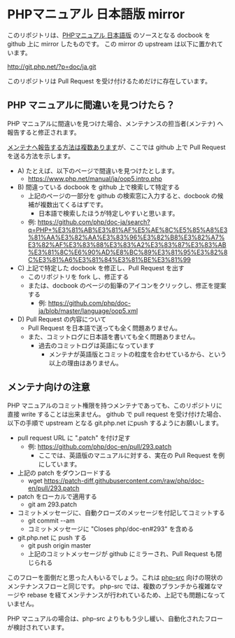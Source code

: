 # PHPマニュアル 日本語版 mirror

このリポジトリは、[PHPマニュアル 日本語版](https://www.php.net/manual/ja/) のソースとなる docbook を github 上に mirror したものです。
この mirror の upstream は以下に置かれています。

http://git.php.net/?p=doc/ja.git

このリポジトリは Pull Request を受け付けるためだけに存在しています。

## PHP マニュアルに間違いを見つけたら？

PHP マニュアルに間違いを見つけた場合、メンテナンスの担当者(メンテナ) へ報告すると修正されます。  

[メンテナへ報告する方法は複数あります](https://gist.github.com/mumumu/8464d879ccb939365d729cda242dbf14#php-%E3%83%9E%E3%83%8B%E3%83%A5%E3%82%A2%E3%83%AB-%E3%81%AB%E9%96%93%E9%81%95%E3%81%84%E3%82%92%E8%A6%8B%E3%81%A4%E3%81%91%E3%81%9F%E3%82%89)が、ここでは github 上で Pull Request を送る方法を示します。

- A) たとえば、以下のページで間違いを見つけたとします。
  * https://www.php.net/manual/ja/oop5.intro.php
- B) 間違っている docbook を github 上で検索して特定する
  * 上記のページの一部分を github の検索窓に入力すると、docbook の候補が複数出てくるはずです。
    - 日本語で検索したほうが特定しやすいと思います。
  * 例: https://github.com/php/doc-ja/search?q=PHP+%E3%81%AB%E3%81%AF%E5%AE%8C%E5%85%A8%E3%81%AA%E3%82%AA%E3%83%96%E3%82%B8%E3%82%A7%E3%82%AF%E3%83%88%E3%83%A2%E3%83%87%E3%83%AB%E3%81%8C%E6%90%AD%E8%BC%89%E3%81%95%E3%82%8C%E3%81%A6%E3%81%84%E3%81%BE%E3%81%99
- C) 上記で特定した docbook を修正し、Pull Request を出す
  * このリポジトリを fork し、修正する
  * または、docbook のページの鉛筆のアイコンをクリックし、修正を提案する
    - 例: https://github.com/php/doc-ja/blob/master/language/oop5.xml
- D) Pull Request の内容について
  * Pull Request を日本語で送っても全く問題ありません。
  * また、コミットログに日本語を書いても全く問題ありません。
    - 過去のコミットログは英語になっています
      * メンテナが英語版とコミットの粒度を合わせているから、という以上の理由はありません。

## メンテナ向けの注意

PHP マニュアルのコミット権限を持つメンテナであっても、このリポジトリに直接 write することは出来ません。
github で pull request を受け付けた場合、以下の手順で upstream となる git.php.net にpush するようにお願いします。

- pull request URL に ".patch" を付け足す
  * 例: https://github.com/php/doc-en/pull/293.patch
    - ここでは、英語版のマニュアルに対する、実在の Pull Request を例にしています。
- 上記の patch をダウンロードする
  * wget https://patch-diff.githubusercontent.com/raw/php/doc-en/pull/293.patch
- patch をローカルで適用する
  * git am 293.patch
- コミットメッセージに、自動クローズのメッセージを付記してコミットする
  * git commit --am
  * コミットメッセージに "Closes php/doc-en#293" を含める
- git.php.net に push する
  * git push origin master
  * 上記のコミットメッセージが github にミラーされ、Pull Request も閉じられる

このフローを面倒だと思った人もいるでしょう。これは [php-src](https://github.com/php/php-src) 向けの現状のメンテナンスフローと同じです。
php-src では、複数のブランチから複雑なマージや rebase を経てメンテナンスが行われているため、上記でも問題になっていません。

PHP マニュアルの場合は、php-src よりももう少し緩い、自動化されたフローが検討されています。
